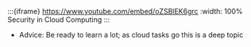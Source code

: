 :::{iframe} https://www.youtube.com/embed/oZSBlEK6grc
:width: 100%
Security in Cloud Computing
:::


* Advice: Be ready to learn a lot; as cloud tasks go this is a deep topic

